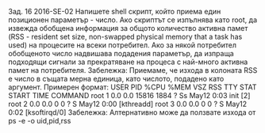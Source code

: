 Зад. 16 2016-SE-02 Напишете shell скрипт, който приема един позиционен параметър - число. Ако
скриптът се изпълнява като root, да извежда обобщена информация за общото количество активна
памет (RSS - resident set size, non-swapped physical memory that a task has used) на процесите на
всеки потребител. Ако за някой потребител обобщеното число надвишава подадения параметър, да
изпраща подходящи сигнали за прекратяване на процеса с най-много активна памет на потребителя.
Забележка: Приемаме, че изхода в колоната RSS е число в същата мерна единица, като числото,
подадено като аргумент. Примерен формат:
USER PID %CPU %MEM VSZ RSS TTY STAT START TIME COMMAND
root 1 0.0 0.0 15816 1884 ? Ss May12 0:03 init [2]
root 2 0.0 0.0 0 0 ? S May12 0:00 [kthreadd]
root 3 0.0 0.0 0 0 ? S May12 0:02 [ksoftirqd/0]
Забележка: Алтернативно може да ползвате изхода от ps -e -o uid,pid,rss